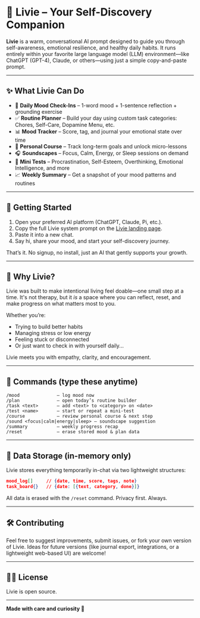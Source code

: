 # 🌱 Livie – Your Self-Discovery Companion

**Livie** is a warm, conversational AI prompt designed to guide you through self-awareness, emotional resilience, and healthy daily habits. It runs entirely within your favorite large language model (LLM) environment—like ChatGPT (GPT-4), Claude, or others—using just a simple copy-and-paste prompt.

---

## ✨ What Livie Can Do

- 💬 **Daily Mood Check-Ins** – 1-word mood + 1-sentence reflection + grounding exercise  
- ✅ **Routine Planner** – Build your day using custom task categories: Chores, Self-Care, Dopamine Menu, etc.  
- 📊 **Mood Tracker** – Score, tag, and journal your emotional state over time  
- 🧠 **Personal Course** – Track long-term goals and unlock micro-lessons  
- 🎧 **Soundscapes** – Focus, Calm, Energy, or Sleep sessions on demand  
- 🧪 **Mini Tests** – Procrastination, Self-Esteem, Overthinking, Emotional Intelligence, and more  
- 📈 **Weekly Summary** – Get a snapshot of your mood patterns and routines

---

## 🚀 Getting Started

1. Open your preferred AI platform (ChatGPT, Claude, Pi, etc.).  
2. Copy the full Livie system prompt on the [Livie landing page](https://drs-az.github.io/Livie).  
3. Paste it into a new chat.  
4. Say hi, share your mood, and start your self-discovery journey.

That’s it. No signup, no install, just an AI that gently supports your growth.

---

## 🧭 Why Livie?

Livie was built to make intentional living feel doable—one small step at a time. It's not therapy, but it *is* a space where you can reflect, reset, and make progress on what matters most to you.

Whether you’re:
- Trying to build better habits  
- Managing stress or low energy  
- Feeling stuck or disconnected  
- Or just want to check in with yourself daily...

Livie meets you with empathy, clarity, and encouragement.

---

## 📎 Commands (type these anytime)

```
/mood              – log mood now  
/plan              – open today’s routine builder  
/task <text>       – add <text> to <category> on <date>  
/test <name>       – start or repeat a mini-test  
/course            – review personal course & next step  
/sound <focus|calm|energy|sleep> – soundscape suggestion  
/summary           – weekly progress recap  
/reset             – erase stored mood & plan data  
```

---

## 📁 Data Storage (in-memory only)

Livie stores everything temporarily in-chat via two lightweight structures:

```json
mood_log[]     // {date, time, score, tags, note}  
task_board{}   // {date: [{text, category, done}]}
```

All data is erased with the `/reset` command. Privacy first. Always.

---

## 🛠 Contributing

Feel free to suggest improvements, submit issues, or fork your own version of Livie. Ideas for future versions (like journal export, integrations, or a lightweight web-based UI) are welcome!

---

## 🧘‍♀️ License

Livie is open source.

---

**Made with care and curiosity 💚**

